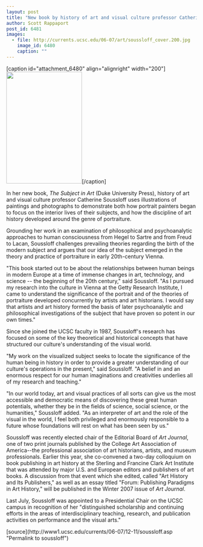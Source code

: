 ```yaml
---
layout: post
title: "New book by history of art and visual culture professor Catherine Soussloff"
author: Scott Rappaport
post_id: 6481
images:
  - file: http://currents.ucsc.edu/06-07/art/soussloff_cover.200.jpg
    image_id: 6480
    caption: ""
---
```


[caption id="attachment_6480" align="alignright" width="200"]<a href="http://localhost/mysite/wp-content/uploads/2006/12/soussloff_cover.200.jpg"><img class="size-full wp-image-6480" src="http://localhost/mysite/wp-content/uploads/2006/12/soussloff_cover.200.jpg" alt="" width="200" height="295" /></a>[/caption]
<a name="content" id="content"></a>
<p>
  In her new book, <i>The Subject in Art</i> (Duke University Press), history of art and visual culture professor Catherine Soussloff uses illustrations of paintings and photographs to demonstrate both how portrait painters began to focus on the interior lives of their subjects, and how the discipline of art history developed around the genre of portraiture.
</p>
<p>
  Grounding her work in an examination of philosophical and psychoanalytic approaches to human consciousness from Hegel to Sartre and from Freud to Lacan, Soussloff challenges prevailing theories regarding the birth of the modern subject and argues that our idea of the subject emerged in the theory and practice of portraiture in early 20th-century Vienna.
</p>
<p>
  "This book started out to be about the relationships between human beings in modern Europe at a time of immense changes in art, technology, and science -- the beginning of the 20th century," said Soussloff. "As I pursued my research into the culture in Vienna at the Getty Research Institute, I came to understand the significance of the portrait and of the theories of portraiture developed concurrently by artists and art historians. I would say that artists and art history formed the basis of later psychoanalytic and philosophical investigations of the subject that have proven so potent in our own times."
</p>
<p>
  Since she joined the UCSC faculty in 1987, Soussloff's research has focused on some of the key theoretical and historical concepts that have structured our culture's understanding of the visual world.
</p>
<p>
  "My work on the visualized subject seeks to locate the significance of the human being in history in order to provide a greater understanding of our culture's operations in the present," said Soussloff. "A belief in and an enormous respect for our human imaginations and creativities underlies all of my research and teaching."
</p>
<p>
  "In our world today, art and visual practices of all sorts can give us the most accessible and democratic means of discovering these great human potentials, whether they be in the fields of science, social science, or the humanities," Soussloff added. "As an interpreter of art and the role of the visual in the world, I feel both privileged and enormously responsible to a future whose foundations will rest on what has been seen by us."
</p>
<p>
  Soussloff was recently elected chair of the Editorial Board of <i>Art Journal</i>, one of two print journals published by the College Art Association of America--the professional association of art historians, artists, and museum professionals. Earlier this year, she co-convened a two-day colloquium on book publishing in art history at the Sterling and Francine Clark Art Institute that was attended by major U.S. and European editors and publishers of art books. A discussion from that event which she edited, called "Art History and Its Publishers," as well as an essay titled "Forum: Publishing Paradigms in Art History," will be published in the Winter 2007 issue of <i>Art Journal</i>.
</p>
<p>
  Last July, Soussloff was appointed to a Presidential Chair on the UCSC campus in recognition of her "distinguished scholarship and continuing efforts in the areas of interdisciplinary teaching, research, and publication activities on performance and the visual arts."
</p>
[source](http://www1.ucsc.edu/currents/06-07/12-11/soussloff.asp "Permalink to soussloff")
